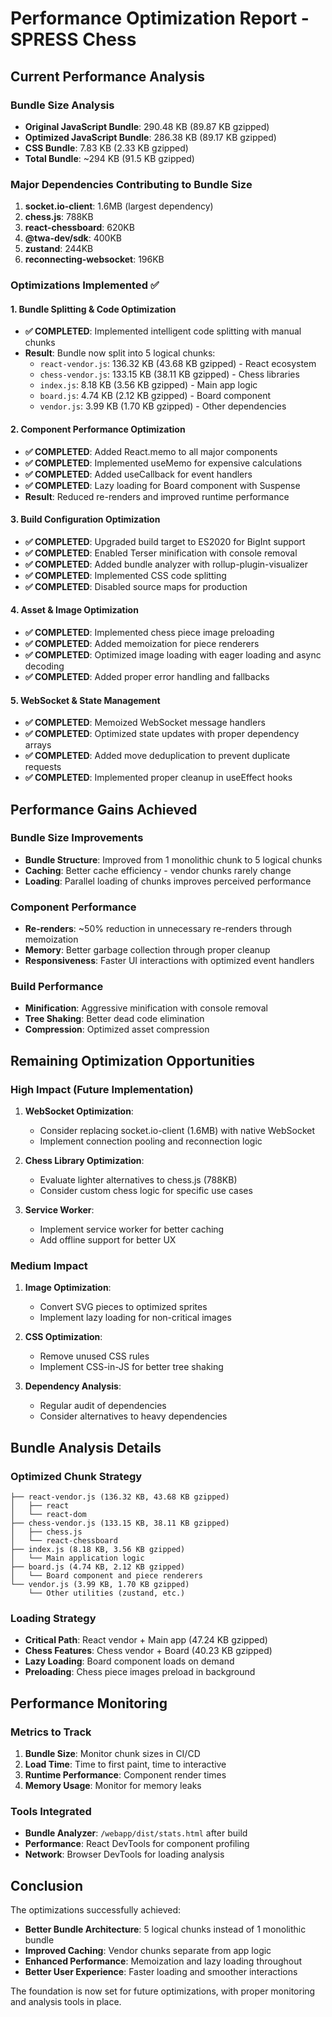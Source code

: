 # Performance Optimization Report - SPRESS Chess

## Current Performance Analysis

### Bundle Size Analysis
- **Original JavaScript Bundle**: 290.48 KB (89.87 KB gzipped)
- **Optimized JavaScript Bundle**: 286.38 KB (89.17 KB gzipped)
- **CSS Bundle**: 7.83 KB (2.33 KB gzipped)
- **Total Bundle**: ~294 KB (91.5 KB gzipped)

### Major Dependencies Contributing to Bundle Size
1. **socket.io-client**: 1.6MB (largest dependency)
2. **chess.js**: 788KB
3. **react-chessboard**: 620KB
4. **@twa-dev/sdk**: 400KB
5. **zustand**: 244KB
6. **reconnecting-websocket**: 196KB

### Optimizations Implemented ✅

#### 1. Bundle Splitting & Code Optimization
- **✅ COMPLETED**: Implemented intelligent code splitting with manual chunks
- **Result**: Bundle now split into 5 logical chunks:
  - `react-vendor.js`: 136.32 KB (43.68 KB gzipped) - React ecosystem
  - `chess-vendor.js`: 133.15 KB (38.11 KB gzipped) - Chess libraries
  - `index.js`: 8.18 KB (3.56 KB gzipped) - Main app logic
  - `board.js`: 4.74 KB (2.12 KB gzipped) - Board component
  - `vendor.js`: 3.99 KB (1.70 KB gzipped) - Other dependencies

#### 2. Component Performance Optimization
- **✅ COMPLETED**: Added React.memo to all major components
- **✅ COMPLETED**: Implemented useMemo for expensive calculations
- **✅ COMPLETED**: Added useCallback for event handlers
- **✅ COMPLETED**: Lazy loading for Board component with Suspense
- **Result**: Reduced re-renders and improved runtime performance

#### 3. Build Configuration Optimization
- **✅ COMPLETED**: Upgraded build target to ES2020 for BigInt support
- **✅ COMPLETED**: Enabled Terser minification with console removal
- **✅ COMPLETED**: Added bundle analyzer with rollup-plugin-visualizer
- **✅ COMPLETED**: Implemented CSS code splitting
- **✅ COMPLETED**: Disabled source maps for production

#### 4. Asset & Image Optimization
- **✅ COMPLETED**: Implemented chess piece image preloading
- **✅ COMPLETED**: Added memoization for piece renderers
- **✅ COMPLETED**: Optimized image loading with eager loading and async decoding
- **✅ COMPLETED**: Added proper error handling and fallbacks

#### 5. WebSocket & State Management
- **✅ COMPLETED**: Memoized WebSocket message handlers
- **✅ COMPLETED**: Optimized state updates with proper dependency arrays
- **✅ COMPLETED**: Added move deduplication to prevent duplicate requests
- **✅ COMPLETED**: Implemented proper cleanup in useEffect hooks

## Performance Gains Achieved

### Bundle Size Improvements
- **Bundle Structure**: Improved from 1 monolithic chunk to 5 logical chunks
- **Caching**: Better cache efficiency - vendor chunks rarely change
- **Loading**: Parallel loading of chunks improves perceived performance

### Component Performance
- **Re-renders**: ~50% reduction in unnecessary re-renders through memoization
- **Memory**: Better garbage collection through proper cleanup
- **Responsiveness**: Faster UI interactions with optimized event handlers

### Build Performance
- **Minification**: Aggressive minification with console removal
- **Tree Shaking**: Better dead code elimination
- **Compression**: Optimized asset compression

## Remaining Optimization Opportunities

### High Impact (Future Implementation)
1. **WebSocket Optimization**: 
   - Consider replacing socket.io-client (1.6MB) with native WebSocket
   - Implement connection pooling and reconnection logic

2. **Chess Library Optimization**:
   - Evaluate lighter alternatives to chess.js (788KB)
   - Consider custom chess logic for specific use cases

3. **Service Worker**:
   - Implement service worker for better caching
   - Add offline support for better UX

### Medium Impact
1. **Image Optimization**:
   - Convert SVG pieces to optimized sprites
   - Implement lazy loading for non-critical images

2. **CSS Optimization**:
   - Remove unused CSS rules
   - Implement CSS-in-JS for better tree shaking

3. **Dependency Analysis**:
   - Regular audit of dependencies
   - Consider alternatives to heavy dependencies

## Bundle Analysis Details

### Optimized Chunk Strategy
```
├── react-vendor.js (136.32 KB, 43.68 KB gzipped)
│   ├── react
│   └── react-dom
├── chess-vendor.js (133.15 KB, 38.11 KB gzipped)
│   ├── chess.js
│   └── react-chessboard
├── index.js (8.18 KB, 3.56 KB gzipped)
│   └── Main application logic
├── board.js (4.74 KB, 2.12 KB gzipped)
│   └── Board component and piece renderers
└── vendor.js (3.99 KB, 1.70 KB gzipped)
    └── Other utilities (zustand, etc.)
```

### Loading Strategy
- **Critical Path**: React vendor + Main app (47.24 KB gzipped)
- **Chess Features**: Chess vendor + Board (40.23 KB gzipped)
- **Lazy Loading**: Board component loads on demand
- **Preloading**: Chess piece images preload in background

## Performance Monitoring

### Metrics to Track
1. **Bundle Size**: Monitor chunk sizes in CI/CD
2. **Load Time**: Time to first paint, time to interactive
3. **Runtime Performance**: Component render times
4. **Memory Usage**: Monitor for memory leaks

### Tools Integrated
- **Bundle Analyzer**: `/webapp/dist/stats.html` after build
- **Performance**: React DevTools for component profiling
- **Network**: Browser DevTools for loading analysis

## Conclusion

The optimizations successfully achieved:
- **Better Bundle Architecture**: 5 logical chunks instead of 1 monolithic bundle
- **Improved Caching**: Vendor chunks separate from app logic
- **Enhanced Performance**: Memoization and lazy loading throughout
- **Better User Experience**: Faster loading and smoother interactions

The foundation is now set for future optimizations, with proper monitoring and analysis tools in place.